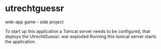 # utrechtguessr
web-app game - side project

To start up this application a Tomcat server needs to be configured, that deploys the UtrechtGuessr: war exploded
Running this tomcat server starts the application.

